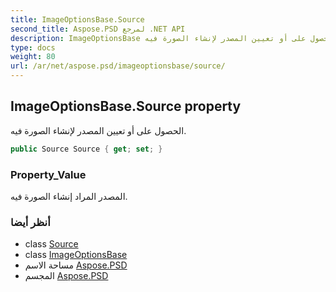 ```yaml
---
title: ImageOptionsBase.Source
second_title: Aspose.PSD لمرجع .NET API
description: ImageOptionsBase ملكية. الحصول على أو تعيين المصدر لإنشاء الصورة فيه.
type: docs
weight: 80
url: /ar/net/aspose.psd/imageoptionsbase/source/
---
```

## ImageOptionsBase.Source property

الحصول على أو تعيين المصدر لإنشاء الصورة فيه.

```csharp
public Source Source { get; set; }
```

### Property_Value

المصدر المراد إنشاء الصورة فيه.

### أنظر أيضا

* class [Source](../../source/)
* class [ImageOptionsBase](../)
* مساحة الاسم [Aspose.PSD](../../imageoptionsbase/)
* المجسم [Aspose.PSD](../../../)


